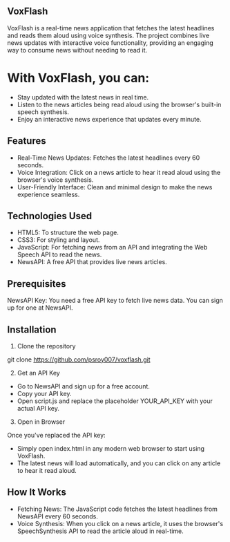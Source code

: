 ## VoxFlash

VoxFlash is a real-time news application that fetches the latest headlines and reads them aloud using voice synthesis. The project combines live news updates with interactive voice functionality, providing an engaging way to consume news without needing to read it.

# With VoxFlash, you can:

- Stay updated with the latest news in real time.
- Listen to the news articles being read aloud using the browser's built-in speech synthesis.
- Enjoy an interactive news experience that updates every minute.


## Features

- Real-Time News Updates: Fetches the latest headlines every 60 seconds.
- Voice Integration: Click on a news article to hear it read aloud using the browser's voice synthesis.
- User-Friendly Interface: Clean and minimal design to make the news experience seamless.



## Technologies Used

- HTML5: To structure the web page.
- CSS3: For styling and layout.
- JavaScript: For fetching news from an API and integrating the Web Speech API to read the news.
- NewsAPI: A free API that provides live news articles.

## Prerequisites

NewsAPI Key: You need a free API key to fetch live news data. You can sign up for one at NewsAPI.


## Installation

1. Clone the repository

git clone https://github.com/psroy007/voxflash.git

2. Get an API Key

- Go to NewsAPI and sign up for a free account.
- Copy your API key.
- Open script.js and replace the placeholder YOUR_API_KEY with your actual API key.

3. Open in Browser

Once you've replaced the API key:

- Simply open index.html in any modern web browser to start using VoxFlash.
- The latest news will load automatically, and you can click on any article to hear it read aloud.


## How It Works

- Fetching News: The JavaScript code fetches the latest headlines from NewsAPI every 60 seconds.
- Voice Synthesis: When you click on a news article, it uses the browser's SpeechSynthesis API to read the article aloud in real-time.